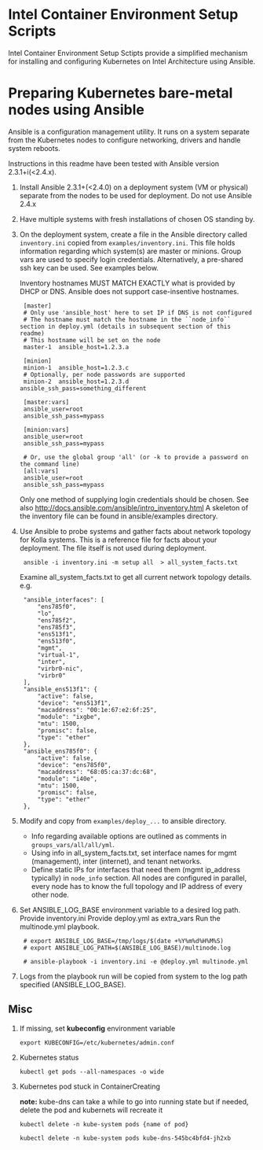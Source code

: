 Intel Container Environment Setup Scripts
============================================

Intel Container Environment Setup Sctipts provide a simplified mechanism for installing and configuring Kubernetes on Intel Architecture using Ansible.

Preparing Kubernetes bare-metal nodes using Ansible
============================================

Ansible is a configuration management utility.  It runs on a system separate from the Kubernetes nodes to configure networking, drivers and handle system reboots.

Instructions in this readme have been tested with Ansible version 2.3.1+i(<2.4.x).

1. Install Ansible 2.3.1+(<2.4.0) on a deployment system (VM or physical) separate from the nodes to be used for deployment.
   Do not use Ansible 2.4.x

2. Have multiple systems with fresh installations of chosen OS standing by.

3. On the deployment system, create a file in the Ansible directory called ``inventory.ini`` copied from ``examples/inventory.ini``.
   This file holds information regarding which system(s) are master or minions.
   Group vars are used to specify login credentials.  Alternatively, a pre-shared ssh key can be used.  See examples below.

    Inventory hostnames MUST MATCH EXACTLY what is provided by DHCP or DNS.  Ansible does not support case-insentive hostnames.

        [master]
        # Only use 'ansible_host' here to set IP if DNS is not configured
        # The hostname must match the hostname in the ``node_info`` section in deploy.yml (details in subsequent section of this readme)
        # This hostname will be set on the node
        master-1  ansible_host=1.2.3.a

        [minion]
        minion-1  ansible_host=1.2.3.c
        # Optionally, per node passwords are supported
        minion-2  ansible_host=1.2.3.d ansible_ssh_pass=something_different

        [master:vars]
        ansible_user=root
        ansible_ssh_pass=mypass

        [minion:vars]
        ansible_user=root
        ansible_ssh_pass=mypass

        # Or, use the global group 'all' (or -k to provide a password on the command line)
        [all:vars]
        ansible_user=root
        ansible_ssh_pass=mypass

    Only one method of supplying login credentials should be chosen.
    See also http://docs.ansible.com/ansible/intro_inventory.html
    A skeleton of the inventory file can be found in ansible/examples directory.

4. Use Ansible to probe systems and gather facts about network topology for Kolla systems.
   This is a reference file for facts about your deployment. The file itself is not used during deployment.

        ansible -i inventory.ini -m setup all  > all_system_facts.txt

    Examine all_system_facts.txt to get all current network topology details.
    e.g.


        "ansible_interfaces": [
            "ens785f0",
            "lo",
            "ens785f2",
            "ens785f3",
            "ens513f1",
            "ens513f0",
            "mgmt",
            "virtual-1",
            "inter",
            "virbr0-nic",
            "virbr0"
        ],
        "ansible_ens513f1": {
            "active": false,
            "device": "ens513f1",
            "macaddress": "00:1e:67:e2:6f:25",
            "module": "ixgbe",
            "mtu": 1500,
            "promisc": false,
            "type": "ether"
        },
        "ansible_ens785f0": {
            "active": false,
            "device": "ens785f0",
            "macaddress": "68:05:ca:37:dc:68",
            "module": "i40e",
            "mtu": 1500,
            "promisc": false,
            "type": "ether"
        },

5. Modify and copy from ``examples/deploy_...`` to ansible directory.
    - Info regarding available options are outlined as comments in ``groups_vars/all/all/yml``.
    - Using info in all_system_facts.txt, set interface names for mgmt (management), inter (internet), and tenant networks.
    - Define static IPs for interfaces that need them (mgmt ip_address typically) in ``node_info`` section.
      All nodes are configured in parallel, every node has to know the full topology and IP address of every other node.


6. Set ANSIBLE_LOG_BASE environment variable to a desired log path.
   Provide inventory.ini
   Provide deploy.yml as extra_vars
   Run the multinode.yml playbook.

        # export ANSIBLE_LOG_BASE=/tmp/logs/$(date +%Y%m%d%H%M%S)
        # export ANSIBLE_LOG_PATH=$(ANSIBLE_LOG_BASE)/multinode.log

        # ansible-playbook -i inventory.ini -e @deploy.yml multinode.yml


7. Logs from the playbook run will be copied from system to the log path specified (ANSIBLE_LOG_BASE).

Misc
----

   1. If missing, set **kubeconfig** environment variable

      ``export KUBECONFIG=/etc/kubernetes/admin.conf``

   2. Kubernetes status

      ``kubectl get pods --all-namespaces -o wide``

   3. Kubernetes pod stuck in ContainerCreating

      **note:** kube-dns can take a while to go into running state but if needed, delete the pod and kubernets will recreate it

      ``kubectl delete -n kube-system pods {name of pod}``
      
      ``kubectl delete -n kube-system pods kube-dns-545bc4bfd4-jh2xb``
